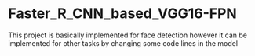 # Faster_R_CNN_based_VGG16-FPN
This project is basically implemented for face detection however it can be implemented for other tasks by changing some code lines in the model

